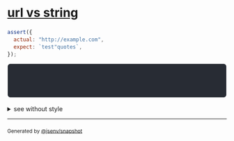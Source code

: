 # [url vs string](../../quote.test.js#L94)

```js
assert({
  actual: "http://example.com",
  expect: `test"quotes`,
});
```

![img](throw.svg)

<details>
  <summary>see without style</summary>

```console
AssertionError: actual and expect are different

actual: "http://example.com/"
expect: 'test"quotes'
```

</details>

---

<sub>
  Generated by <a href="https://github.com/jsenv/core/tree/main/packages/independent/snapshot">@jsenv/snapshot</a>
</sub>